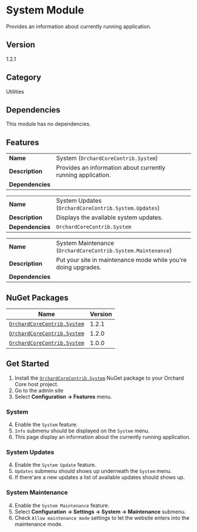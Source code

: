# System Module

Provides an information about currently running application.

## Version

1.2.1

## Category

Utilities

## Dependencies

This module has no dependencies.

## Features

| | |
| --- | --- |
| **Name** | System (`OrchardCoreContrib.System`) |
| **Description** | Provides an information about currently running application. |
| **Dependencies** | |

| | |
| --- | --- |
| **Name** | System Updates (`OrchardCoreContrib.System.Updates`) |
| **Description** | Displays the available system updates. |
| **Dependencies** | `OrchardCoreContrib.System` |

| | |
| --- | --- |
| **Name** | System Maintenance (`OrchardCoreContrib.System.Maintenance`) |
| **Description** | Put your site in maintenance mode while you're doing upgrades. |
| **Dependencies** | |

## NuGet Packages

| Name | Version |
| --- | --- |
| [`OrchardCoreContrib.System`](https://www.nuget.org/packages/OrchardCoreContrib.System/1.2.1) | 1.2.1 |
| [`OrchardCoreContrib.System`](https://www.nuget.org/packages/OrchardCoreContrib.System/1.2.0) | 1.2.0 |
| [`OrchardCoreContrib.System`](https://www.nuget.org/packages/OrchardCoreContrib.System/1.0.0) | 1.0.0 |

## Get Started

1. Install the [`OrchardCoreContrib.System`](https://www.nuget.org/packages/OrchardCoreContrib.System/) NuGet package to your Orchard Core host project.
2. Go to the admin site
3. Select **Configuration -> Features** menu.

### System

4. Enable the `System` feature.
5. `Info` submenu should be displayed on the `System` menu.
6. This page display an information about the currently running application.

### System Updates

4. Enable the `System Update` feature.
5. `Updates` submenu should shows up underneath the `System` menu.
6. If there'are a new updates a list of available updates should shows up.

### System Maintenance

4. Enable the `System Maintenance` feature.
5. Select **Configuration -> Settings -> System -> Maintenance** submenu.
6. Check `Allow maintenance mode` settings to let the website enters into the maintenance mode.